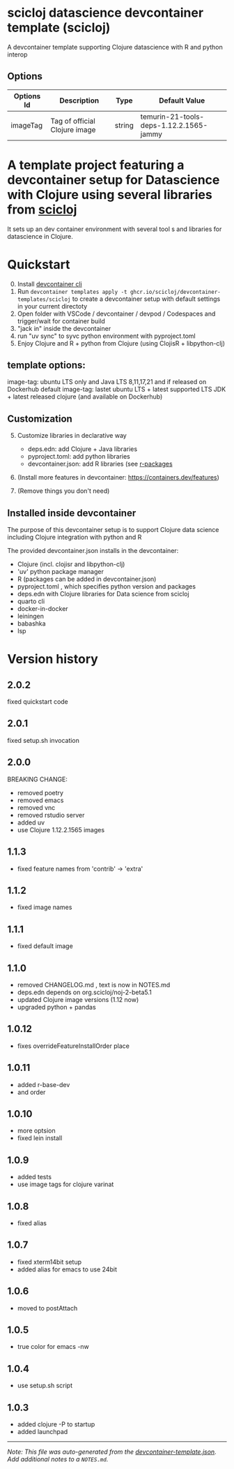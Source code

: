 
# scicloj datascience devcontainer template (scicloj)

A devcontainer template supporting Clojure datascience with R and python interop

## Options

| Options Id | Description | Type | Default Value |
|-----|-----|-----|-----|
| imageTag | Tag of official Clojure image | string | temurin-21-tools-deps-1.12.2.1565-jammy |

# A template project featuring a devcontainer setup for Datascience with Clojure using several libraries from [scicloj](https://scicloj.github.io/)

It sets up an dev container environment with several tool s and libraries for datascience in Clojure.

# Quickstart
0. Install [devcontainer cli](https://github.com/devcontainers/cli)
1. Run `devcontainer templates apply -t ghcr.io/scicloj/devcontainer-templates/scicloj` to create a devcontainer setup
   with default settings in your current directoty
2. Open folder with VSCode / devcontainer / devpod / Codespaces and trigger/wait for container build
3. "jack in" inside the devcontainer
4. run "uv sync" to syvc python environment with pyproject.toml
5. Enjoy Clojure and R  + python from Clojure  (using ClojisR + libpython-clj)

## template options:
image-tag: ubuntu LTS only and Java LTS 8,11,17,21 and if released on Dockerhub
default image-tag: lastet ubuntu LTS + latest supported LTS JDK + latest released clojure (and available on Dockerhub)
## Customization

5. Customize libraries in declarative way
    * deps.edn:          add Clojure + Java libraries
    * pyproject.toml:    add python libraries 
    * devcontainer.json: add R libraries (see [r-packages](ghcr.io/rocker-org/devcontainer-features/r-packages)


6. (Install more features in devcontainer: https://containers.dev/features)
7. (Remove things you don't need)
   


## Installed inside devcontainer


The purpose of this devcontainer setup is to support Clojure data science including Clojure integration with python and R


The provided devcontainer.json installs in the devcontainer:

* Clojure (incl. clojisr and libpython-clj)
* 'uv' python package manager
* R (packages can be added in devcontainer.json)
* pyproject.toml , which specifies python version and packages
* deps.edn with Clojure libraries for Data science from scicloj
* quarto cli
* docker-in-docker
* leiningen
* babashka
* lsp


# Version history 

## 2.0.2
fixed quickstart code


## 2.0.1
fixed setup.sh invocation


## 2.0.0
BREAKING CHANGE:
- removed poetry
- removed emacs
- removed vnc
- removed rstudio server
- added uv
- use Clojure 1.12.2.1565 images

## 1.1.3
- fixed feature names from 'contrib' -> 'extra'

## 1.1.2
- fixed image names


## 1.1.1
- fixed default image

## 1.1.0
- removed CHANGELOG.md , text is now in NOTES.md
- deps.edn depends on org.scicloj/noj-2-beta5.1
- updated Clojure image versions (1.12 now)
- upgraded python + pandas

## 1.0.12
- fixes overrideFeatureInstallOrder place

## 1.0.11
- added r-base-dev
- and order

## 1.0.10
- more optsion
- fixed lein install

## 1.0.9
- added tests
- use image tags for clojure varinat

## 1.0.8
- fixed alias

## 1.0.7
- fixed xterm14bit  setup
- added alias for emacs to use 24bit

## 1.0.6 
- moved to postAttach

## 1.0.5
- true color for emacs -nw

## 1.0.4
- use setup.sh script

## 1.0.3
- added clojure -P to startup
- added launchpad








---

_Note: This file was auto-generated from the [devcontainer-template.json](https://github.com/scicloj/devcontainer-templates/blob/main/src/scicloj/devcontainer-template.json).  Add additional notes to a `NOTES.md`._

